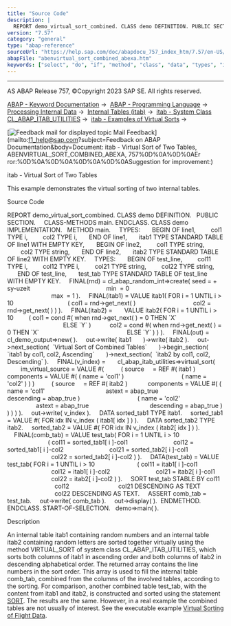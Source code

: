 ```yaml
---
title: "Source Code"
description: |
  REPORT demo_virtual_sort_combined. CLASS demo DEFINITION. PUBLIC SECTION. CLASS-METHODS main. ENDCLASS. CLASS demo IMPLEMENTATION. METHOD main. TYPES: BEGIN OF line1, col1 TYPE i, col2 TYPE i, END OF line1, itab1 TYPE STANDARD TABLE OF line1 WITH EMPTY KEY, BEGIN OF line2, col1 TYPE string, col2
version: "7.57"
category: "general"
type: "abap-reference"
sourceUrl: "https://help.sap.com/doc/abapdocu_757_index_htm/7.57/en-US/abenvirtual_sort_combined_abexa.htm"
abapFile: "abenvirtual_sort_combined_abexa.htm"
keywords: ["select", "do", "if", "method", "class", "data", "types", "internal-table", "abenvirtual", "sort", "combined", "abexa"]
---
```


* * *

AS ABAP Release 757, ©Copyright 2023 SAP SE. All rights reserved.

[ABAP - Keyword Documentation](https://help.sap.com/doc/abapdocu_757_index_htm/7.57/en-US/abenabap.htm) →  [ABAP - Programming Language](https://help.sap.com/doc/abapdocu_757_index_htm/7.57/en-US/abenabap_reference.htm) →  [Processing Internal Data](https://help.sap.com/doc/abapdocu_757_index_htm/7.57/en-US/abenabap_data_working.htm) →  [Internal Tables (itab)](https://help.sap.com/doc/abapdocu_757_index_htm/7.57/en-US/abenitab.htm) →  [itab - System Class CL\_ABAP\_ITAB\_UTILITIES](https://help.sap.com/doc/abapdocu_757_index_htm/7.57/en-US/abencl_abap_itab.htm) →  [itab - Examples of Virtual Sorts](https://help.sap.com/doc/abapdocu_757_index_htm/7.57/en-US/abenvirtual_sort_abexas.htm) → 

 [![](Mail.gif?object=Mail.gif&sap-language=EN "Feedback mail for displayed topic") Mail Feedback](mailto:f1_help@sap.com?subject=Feedback on ABAP Documentation&body=Document: itab - Virtual Sort of Two Tables, ABENVIRTUAL_SORT_COMBINED_ABEXA, 757%0D%0A%0D%0AEr
ror:%0D%0A%0D%0A%0D%0A%0D%0ASuggestion for improvement:)

itab - Virtual Sort of Two Tables

This example demonstrates the virtual sorting of two internal tables.

Source Code   

REPORT demo\_virtual\_sort\_combined.
CLASS demo DEFINITION.
  PUBLIC SECTION.
    CLASS-METHODS main.
ENDCLASS.
CLASS demo IMPLEMENTATION.
  METHOD main.
    TYPES:
      BEGIN OF line1,
        col1 TYPE i,
        col2 TYPE i,
      END OF line1,
      itab1 TYPE STANDARD TABLE OF line1 WITH EMPTY KEY,
      BEGIN OF line2,
        col1 TYPE string,
        col2 TYPE string,
      END OF line2,
      itab2 TYPE STANDARD TABLE OF line2 WITH EMPTY KEY.
    TYPES:
      BEGIN OF test\_line,
        col11 TYPE i,
        col12 TYPE i,
        col21 TYPE string,
        col22 TYPE string,
      END OF test\_line,
      test\_tab TYPE STANDARD TABLE OF test\_line WITH EMPTY KEY.
    FINAL(rnd) = cl\_abap\_random\_int=>create( seed = + sy-uzeit
                                            min  = 0
                                            max  = 1 ).
    FINAL(itab1) = VALUE itab1( FOR i = 1 UNTIL i > 10
                               ( col1 = rnd->get\_next( )
                                 col2 = rnd->get\_next( ) ) ).
    FINAL(itab2) =
      VALUE itab2( FOR i = 1 UNTIL i > 10
        ( col1 = cond #( when rnd->get\_next( ) = 0 THEN \`X\`
                                                   ELSE \`Y\` )
          col2 = cond #( when rnd->get\_next( ) = 0 THEN \`X\`
                                                   ELSE \`Y\` ) ) ).
    FINAL(out) = cl\_demo\_output=>new( ).
    out->write( itab1
      )->write( itab2 ).
    out->next\_section(  \`Virtual Sort of Combined Tables\`
      )->begin\_section( \`itab1 by col1, col2, Ascending\`
      )->next\_section(  \`itab2 by col1, col2, Descending\` ).
    FINAL(v\_index) =
      cl\_abap\_itab\_utilities=>virtual\_sort(
        im\_virtual\_source = VALUE #(
         ( source     = REF #( itab1 )
           components = VALUE #( ( name = 'col1' )
                                 ( name = 'col2' ) ) )
         ( source     = REF #( itab2 )
           components = VALUE #( ( name = 'col1'
                                   astext = abap\_true
                                   descending = abap\_true )
                                 ( name = 'col2'
                                   astext = abap\_true
                                   descending = abap\_true ) ) ) ) ).
    out->write( v\_index ).
    DATA sorted\_tab1 TYPE itab1.
    sorted\_tab1 = VALUE #( FOR idx IN v\_index ( itab1\[ idx \] ) ).
    DATA sorted\_tab2 TYPE itab2.
    sorted\_tab2 = VALUE #( FOR idx IN v\_index ( itab2\[ idx \] ) ).
    FINAL(comb\_tab) = VALUE test\_tab( FOR i = 1 UNTIL i > 10
                        ( col11 = sorted\_tab1\[ i \]-col1
                          col12 = sorted\_tab1\[ i \]-col2
                          col21 = sorted\_tab2\[ i \]-col1
                          col22 = sorted\_tab2\[ i \]-col2 ) ).
    DATA(test\_tab) = VALUE test\_tab( FOR i = 1 UNTIL i > 10
                        ( col11 = itab1\[ i \]-col1
                          col12 = itab1\[ i \]-col2
                          col21 = itab2\[ i \]-col1
                          col22 = itab2\[ i \]-col2 ) ).
    SORT test\_tab STABLE BY col11
                            col12
                            col21 DESCENDING AS TEXT
                            col22 DESCENDING AS TEXT.
    ASSERT comb\_tab = test\_tab.
    out->write( comb\_tab ).
    out->display( ).  ENDMETHOD.
ENDCLASS.
START-OF-SELECTION.
  demo=>main( ).

Description   

An internal table itab1 containing random numbers and an internal table itab2 containing random letters are sorted together virtually using the method VIRTUAL\_SORT of system class CL\_ABAP\_ITAB\_UTILITIES, which sorts both columns of itab1 in ascending order and both columns of itab2 in descending alphabetical order. The returned array contains the line numbers in the sort order. This array is used to fill the internal table comb\_tab, combined from the columns of the involved tables, according to the sorting. For comparison, another combined table test\_tab, with the content from itab1 and itab2, is constructed and sorted using the statement [SORT](https://help.sap.com/doc/abapdocu_757_index_htm/7.57/en-US/abapsort_itab.htm). The results are the same. However, in a real example the combined tables are not usually of interest. See the executable example [Virtual Sorting of Flight Data](https://help.sap.com/doc/abapdocu_757_index_htm/7.57/en-US/abenvirtual_sort_flights_abexa.htm).